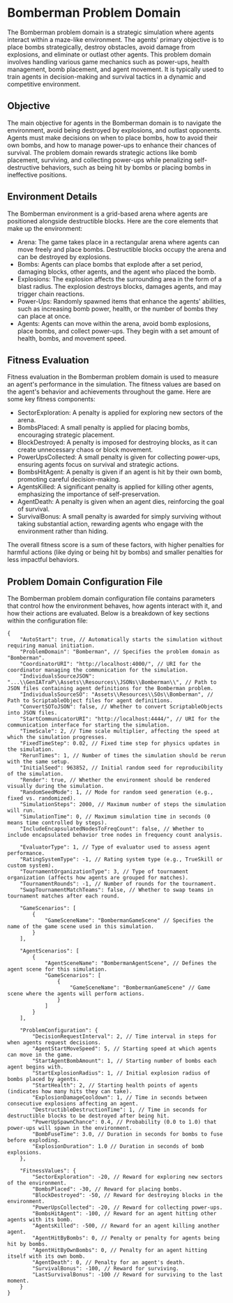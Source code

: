 # Bomberman Problem Domain
The Bomberman problem domain is a strategic simulation where agents interact within a maze-like environment. The agents' primary objective is to place bombs strategically, destroy obstacles, avoid damage from explosions, and eliminate or outlast other agents. This problem domain involves handling various game mechanics such as power-ups, health management, bomb placement, and agent movement. It is typically used to train agents in decision-making and survival tactics in a dynamic and competitive environment.

## Objective
The main objective for agents in the Bomberman domain is to navigate the environment, avoid being destroyed by explosions, and outlast opponents. Agents must make decisions on when to place bombs, how to avoid their own bombs, and how to manage power-ups to enhance their chances of survival. The problem domain rewards strategic actions like bomb placement, surviving, and collecting power-ups while penalizing self-destructive behaviors, such as being hit by bombs or placing bombs in ineffective positions.

## Environment Details
The Bomberman environment is a grid-based arena where agents are positioned alongside destructible blocks. Here are the core elements that make up the environment:
- Arena: The game takes place in a rectangular arena where agents can move freely and place bombs. Destructible blocks occupy the arena and can be destroyed by explosions.
- Bombs: Agents can place bombs that explode after a set period, damaging blocks, other agents, and the agent who placed the bomb.
- Explosions: The explosion affects the surrounding area in the form of a blast radius. The explosion destroys blocks, damages agents, and may trigger chain reactions.
- Power-Ups: Randomly spawned items that enhance the agents' abilities, such as increasing bomb power, health, or the number of bombs they can place at once.
- Agents: Agents can move within the arena, avoid bomb explosions, place bombs, and collect power-ups. They begin with a set amount of health, bombs, and movement speed.

## Fitness Evaluation
Fitness evaluation in the Bomberman problem domain is used to measure an agent's performance in the simulation. The fitness values are based on the agent's behavior and achievements throughout the game. Here are some key fitness components:

- SectorExploration: A penalty is applied for exploring new sectors of the arena.
- BombsPlaced: A small penalty is applied for placing bombs, encouraging strategic placement.
- BlockDestroyed: A penalty is imposed for destroying blocks, as it can create unnecessary chaos or block movement.
- PowerUpsCollected: A small penalty is given for collecting power-ups, ensuring agents focus on survival and strategic actions.
- BombsHitAgent: A penalty is given if an agent is hit by their own bomb, promoting careful decision-making.
- AgentsKilled: A significant penalty is applied for killing other agents, emphasizing the importance of self-preservation.
- AgentDeath: A penalty is given when an agent dies, reinforcing the goal of survival.
- SurvivalBonus: A small penalty is awarded for simply surviving without taking substantial action, rewarding agents who engage with the environment rather than hiding.

The overall fitness score is a sum of these factors, with higher penalties for harmful actions (like dying or being hit by bombs) and smaller penalties for less impactful behaviors.

## Problem Domain Configuration File
The Bomberman problem domain configuration file contains parameters that control how the environment behaves, how agents interact with it, and how their actions are evaluated. Below is a breakdown of key sections within the configuration file:

```json5
{
    "AutoStart": true, // Automatically starts the simulation without requiring manual initiation.
    "ProblemDomain": "Bomberman", // Specifies the problem domain as "Bomberman".
    "CoordinatorURI": "http://localhost:4000/", // URI for the coordinator managing the communication for the simulation.
    "IndividualsSourceJSON": "...\\GenIATraP\\Assets\\Resources\\JSONs\\Bomberman\\", // Path to JSON files containing agent definitions for the Bomberman problem.
    "IndividualsSourceSO": "Assets\\Resources\\SOs\\Bomberman", // Path to ScriptableObject files for agent definitions.
    "ConvertSOToJSON": false, // Whether to convert ScriptableObjects into JSON files.
    "StartCommunicatorURI": "http://localhost:4444/", // URI for the communication interface for starting the simulation.
    "TimeScale": 2, // Time scale multiplier, affecting the speed at which the simulation progresses.
    "FixedTimeStep": 0.02, // Fixed time step for physics updates in the simulation.
    "RerunTimes": 1, // Number of times the simulation should be rerun with the same setup.
    "InitialSeed": 963852, // Initial random seed for reproducibility of the simulation.
    "Render": true, // Whether the environment should be rendered visually during the simulation.
    "RandomSeedMode": 1, // Mode for random seed generation (e.g., fixed vs. randomized).
    "SimulationSteps": 2000, // Maximum number of steps the simulation will run.
    "SimulationTime": 0, // Maximum simulation time in seconds (0 means time controlled by steps).
    "IncludeEncapsulatedNodesToFreqCount": false, // Whether to include encapsulated behavior tree nodes in frequency count analysis.
    
    "EvaluatorType": 1, // Type of evaluator used to assess agent performance.
    "RatingSystemType": -1, // Rating system type (e.g., TrueSkill or custom system).
    "TournamentOrganizationType": 3, // Type of tournament organization (affects how agents are grouped for matches).
    "TournamentRounds": -1, // Number of rounds for the tournament.
    "SwapTournamentMatchTeams": false, // Whether to swap teams in tournament matches after each round.

    "GameScenarios": [
        {
            "GameSceneName": "BombermanGameScene" // Specifies the name of the game scene used in this simulation.
        }
    ],

    "AgentScenarios": [
        {
            "AgentSceneName": "BombermanAgentScene", // Defines the agent scene for this simulation.
            "GameScenarios": [
                {
                    "GameSceneName": "BombermanGameScene" // Game scene where the agents will perform actions.
                }
            ]
        }
    ],

    "ProblemConfiguration": {
        "DecisionRequestInterval": 2, // Time interval in steps for when agents request decisions.
        "AgentStartMoveSpeed": 5, // Starting speed at which agents can move in the game.
        "StartAgentBombAmount": 1, // Starting number of bombs each agent begins with.
        "StartExplosionRadius": 1, // Initial explosion radius of bombs placed by agents.
        "StartHealth": 2, // Starting health points of agents (indicates how many hits they can take).
        "ExplosionDamageCooldown": 1, // Time in seconds between consecutive explosions affecting an agent.
        "DestructibleDestructionTime": 1, // Time in seconds for destructible blocks to be destroyed after being hit.
        "PowerUpSpawnChance": 0.4, // Probability (0.0 to 1.0) that power-ups will spawn in the environment.
        "BombFuseTime": 3.0, // Duration in seconds for bombs to fuse before exploding.
        "ExplosionDuration": 1.0 // Duration in seconds of bomb explosions.
    },

    "FitnessValues": {
        "SectorExploration": -20, // Reward for exploring new sectors of the environment.
        "BombsPlaced": -30, // Reward for placing bombs.
        "BlockDestroyed": -50, // Reward for destroying blocks in the environment.
        "PowerUpsCollected": -20, // Reward for collecting power-ups.
        "BombsHitAgent": -100, // Reward for an agent hitting other agents with its bomb.
        "AgentsKilled": -500, // Reward for an agent killing another agent.
        "AgentHitByBombs": 0, // Penalty or penalty for agents being hit by bombs.
        "AgentHitByOwnBombs": 0, // Penalty for an agent hitting itself with its own bomb.
        "AgentDeath": 0, // Penalty for an agent's death.
        "SurvivalBonus": -100, // Reward for surviving.
        "LastSurvivalBonus": -100 // Reward for surviving to the last moment.
    }
}
```
